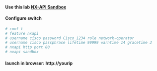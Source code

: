 #### Use this lab [NX-API Sandbox](https://devnetsandbox.cisco.com/RM/Diagram/Index/dae38dd8-e8ee-4d7c-a21c-6036bed7a804?diagramType=Topology)

#### Configure switch
```yml
# conf t
# feature nxapi
# username cisco password C1sco_1234 role network-operator
# username cisco passphrase lifetime 99999 warntime 14 gracetime 3
# nxapi http port 80
# nxapi sandbox
```

#### launch in browser: http://yourip
